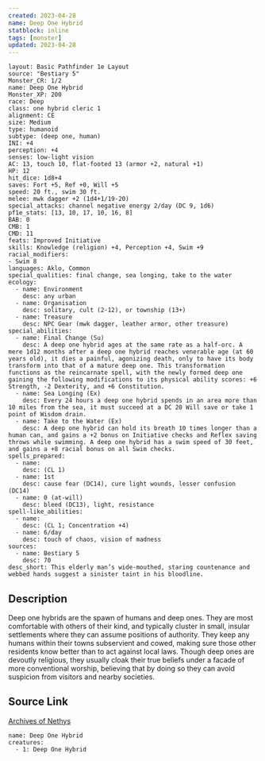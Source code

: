 ```yaml
---
created: 2023-04-28
name: Deep One Hybrid
statblock: inline
tags: [monster]
updated: 2023-04-28
---
```

```statblock
layout: Basic Pathfinder 1e Layout
source: "Bestiary 5"
Monster_CR: 1/2
name: Deep One Hybrid
Monster_XP: 200
race: Deep
class: one hybrid cleric 1
alignment: CE
size: Medium
type: humanoid
subtype: (deep one, human)
INI: +4
perception: +4
senses: low-light vision
AC: 13, touch 10, flat-footed 13 (armor +2, natural +1)
HP: 12
hit_dice: 1d8+4
saves: Fort +5, Ref +0, Will +5
speed: 20 ft., swim 30 ft.
melee: mwk dagger +2 (1d4+1/19-20)
special_attacks: channel negative energy 2/day (DC 9, 1d6)
pf1e_stats: [13, 10, 17, 10, 16, 8]
BAB: 0
CMB: 1
CMD: 11
feats: Improved Initiative
skills: Knowledge (religion) +4, Perception +4, Swim +9
racial_modifiers:
- Swim 8
languages: Aklo, Common
special_qualities: final change, sea longing, take to the water
ecology:
  - name: Environment
    desc: any urban
  - name: Organisation
    desc: solitary, cult (2-12), or township (13+)
  - name: Treasure
    desc: NPC Gear (mwk dagger, leather armor, other treasure)
special_abilities:
  - name: Final Change (Su)
    desc: A deep one hybrid ages at the same rate as a half-orc. A mere 1d12 months after a deep one hybrid reaches venerable age (at 60 years old), it dies a painful, agonizing death, only to have its body transform into that of a mature deep one. This transformation functions as the reincarnate spell, with the newly formed deep one gaining the following modifications to its physical ability scores: +6 Strength, -2 Dexterity, and +6 Constitution.
  - name: Sea Longing (Ex)
    desc: Every 24 hours a deep one hybrid spends in an area more than 10 miles from the sea, it must succeed at a DC 20 Will save or take 1 point of Wisdom drain.
  - name: Take to the Water (Ex)
    desc: A deep one hybrid can hold its breath 10 times longer than a human can, and gains a +2 bonus on Initiative checks and Reflex saving throws while swimming. A deep one hybrid has a swim speed of 30 feet, and gains a +8 racial bonus on all Swim checks.
spells_prepared:
  - name:
    desc: (CL 1)
  - name: 1st
    desc: cause fear (DC14), cure light wounds, lesser confusion (DC14)
  - name: 0 (at-will)
    desc: bleed (DC13), light, resistance
spell-like_abilities:
  - name:
    desc: (CL 1; Concentration +4)
  - name: 6/day
    desc: touch of chaos, vision of madness
sources:
  - name: Bestiary 5
    desc: 70
desc_short: This elderly man’s wide-mouthed, staring countenance and webbed hands suggest a sinister taint in his bloodline.
```
## Description
Deep one hybrids are the spawn of humans and deep ones. They are most comfortable with others of their kind, and typically cluster in small, insular settlements where they can assume positions of authority. They keep any humans within their towns subservient and cowed, making sure those other residents know better than to act against local laws. Though deep ones are devoutly religious, they usually cloak their true beliefs under a facade of more conventional worship, believing that by doing so they can avoid suspicion from visitors and nearby societies.
## Source Link
[Archives of Nethys](https://aonprd.com/MonsterDisplay.aspx?ItemName=Deep%20One%20Hybrid)
```encounter-table
name: Deep One Hybrid
creatures:
  - 1: Deep One Hybrid
```
